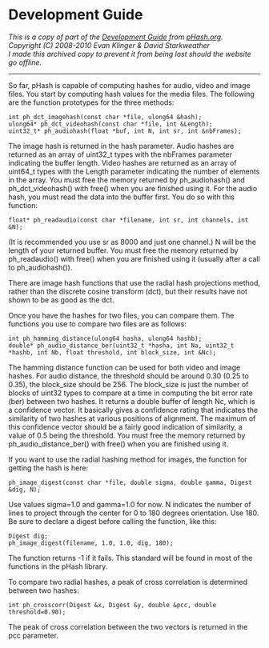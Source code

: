 # Development Guide

_This is a copy of part of the [Development Guide](https://www.phash.org/docs/howto.html) from [pHash.org](https://www.phash.org/)._\
_Copyright (C) 2008-2010 Evan Klinger & David Starkweather_ \
_I made this archived copy to prevent it from being lost should the website go offline._

------------------------------------------------------------------------------

So far, pHash is capable of computing hashes for audio, video and image files. You start by computing hash values for the media files. The following are the function prototypes for the three methods:

    int ph_dct_imagehash(const char *file, ulong64 &hash);
    ulong64* ph_dct_videohash(const char *file, int &Length);
    uint32_t* ph_audiohash(float *buf, int N, int sr, int &nbFrames);

The image hash is returned in the hash parameter. Audio hashes are returned as an array of uint32_t types with the nbFrames parameter indicating the buffer length. Video hashes are returned as an array of uint64_t types with the Length parameter indicating the number of elements in the array. You must free the memory returned by ph_audiohash() and ph_dct_videohash() with free() when you are finished using it. For the audio hash, you must read the data into the buffer first. You do so with this function:

    float* ph_readaudio(const char *filename, int sr, int channels, int &N);

(It is recommended you use sr as 8000 and just one channel.) N will be the length of your returned buffer. You must free the memory returned by ph_readaudio() with free() when you are finished using it (usually after a call to ph_audiohash()).

There are image hash functions that use the radial hash projections method, rather than the discrete cosine transform (dct), but their results have not shown to be as good as the dct.

Once you have the hashes for two files, you can compare them. The functions you use to compare two files are as follows:

    int ph_hamming_distance(ulong64 hasha, ulong64 hashb);
    double* ph_audio_distance_ber(uint32_t *hasha, int Na, uint32_t *hashb, int Nb, float threshold, int block_size, int &Nc);

The hamming distance function can be used for both video and image hashes. For audio distance, the threshold should be around 0.30 (0.25 to 0.35), the block_size should be 256. The block_size is just the number of blocks of uint32 types to compare at a time in computing the bit error rate (ber) between two hashes. It returns a double buffer of length Nc, which is a confidence vector. It basically gives a confidence rating that indicates the similarity of two hashes at various positions of alignment. The maximum of this confidence vector should be a fairly good indication of similarity, a value of 0.5 being the threshold. You must free the memory returned by ph_audio_distance_ber() with free() when you are finished using it.

If you want to use the radial hashing method for images, the function for getting the hash is here:

    ph_image_digest(const char *file, double sigma, double gamma, Digest &dig, N);

Use values sigma=1.0 and gamma=1.0 for now. N indicates the number of lines to project through the center for 0 to 180 degrees orientation. Use 180. Be sure to declare a digest before calling the function, like this:

    Digest dig;
    ph_image_digest(filename, 1.0, 1.0, dig, 180);

The function returns -1 if it fails. This standard will be found in most of the functions in the pHash library.

To compare two radial hashes, a peak of cross correlation is determined between two hashes:

    int ph_crosscorr(Digest &x, Digest &y, double &pcc, double threshold=0.90);

The peak of cross correlation between the two vectors is returned in the pcc parameter.
